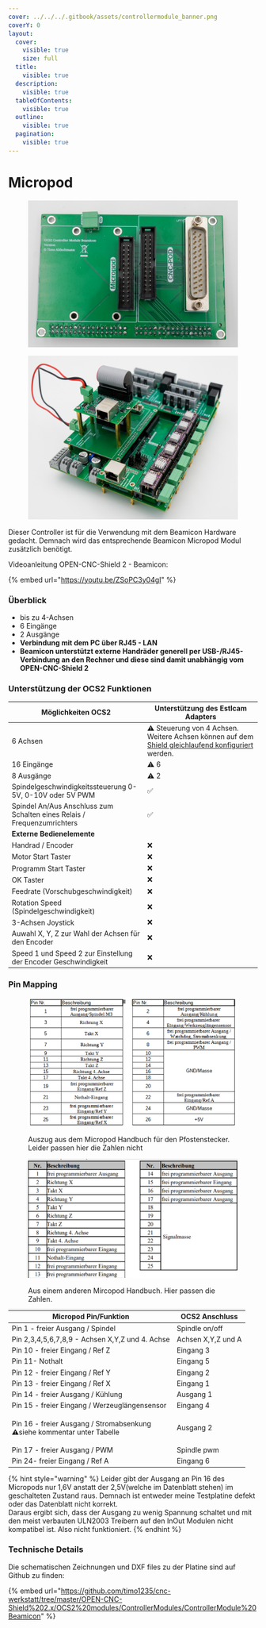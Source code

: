 ```yaml
---
cover: ../../../.gitbook/assets/controllermodule_banner.png
coverY: 0
layout:
  cover:
    visible: true
    size: full
  title:
    visible: true
  description:
    visible: true
  tableOfContents:
    visible: true
  outline:
    visible: true
  pagination:
    visible: true
---
```


# Micropod

<div>

<figure><img src="../../../.gitbook/assets/controller beamicon-4-1200px.jpg" alt=""><figcaption></figcaption></figure>

 

<figure><img src="../../../.gitbook/assets/controller beamicon-7-1200px.jpg" alt=""><figcaption></figcaption></figure>

</div>

Dieser Controller ist für die Verwendung mit dem Beamicon Hardware gedacht. Demnach wird das entsprechende Beamicon Micropod Modul zusätzlich benötigt.

Videoanleitung OPEN-CNC-Shield 2 - Beamicon:

{% embed url="https://youtu.be/ZSoPC3y04gI" %}

### Überblick

* bis zu 4-Achsen
* 6 Eingänge
* 2 Ausgänge
* **Verbindung mit dem PC über RJ45 - LAN**
* **Beamicon unterstützt externe Handräder generell per USB-/RJ45-Verbindung an den Rechner und diese sind damit unabhängig vom OPEN-CNC-Shield 2**

### Unterstützung der OCS2 Funktionen <a href="#unterstuetzung-des-ocs2-funktionen" id="unterstuetzung-des-ocs2-funktionen"></a>

<table><thead><tr><th width="313">Möglichkeiten OCS2</th><th width="432">Unterstützung des Estlcam Adapters</th></tr></thead><tbody><tr><td>6 Achsen</td><td><span data-gb-custom-inline data-tag="emoji" data-code="26a0">⚠️</span> Steuerung von 4 Achsen. Weitere Achsen können auf dem <a href="../../mainboard-mini/anschluesse-jumper.md#achsenkonfiguration">Shield gleichlaufend konfiguriert </a>werden.</td></tr><tr><td>16 Eingänge</td><td><span data-gb-custom-inline data-tag="emoji" data-code="26a0">⚠️</span> 6</td></tr><tr><td>8 Ausgänge</td><td><span data-gb-custom-inline data-tag="emoji" data-code="26a0">⚠️</span> 2</td></tr><tr><td>Spindelgeschwindigkeitssteuerung 0-5V, 0-10V oder 5V PWM</td><td><span data-gb-custom-inline data-tag="emoji" data-code="2705">✅</span></td></tr><tr><td>Spindel An/Aus Anschluss zum Schalten eines Relais / Frequenzumrichters</td><td><span data-gb-custom-inline data-tag="emoji" data-code="2705">✅</span></td></tr><tr><td><strong>Externe Bedienelemente</strong></td><td></td></tr><tr><td>Handrad / Encoder</td><td><span data-gb-custom-inline data-tag="emoji" data-code="274c">❌</span></td></tr><tr><td>Motor Start Taster</td><td><span data-gb-custom-inline data-tag="emoji" data-code="274c">❌</span></td></tr><tr><td>Programm Start Taster</td><td><span data-gb-custom-inline data-tag="emoji" data-code="274c">❌</span></td></tr><tr><td>OK Taster</td><td><span data-gb-custom-inline data-tag="emoji" data-code="274c">❌</span></td></tr><tr><td>Feedrate (Vorschubgeschwindigkeit)</td><td><span data-gb-custom-inline data-tag="emoji" data-code="274c">❌</span></td></tr><tr><td>Rotation Speed (Spindelgeschwindigkeit)</td><td><span data-gb-custom-inline data-tag="emoji" data-code="274c">❌</span></td></tr><tr><td>3-Achsen Joystick </td><td><span data-gb-custom-inline data-tag="emoji" data-code="274c">❌</span></td></tr><tr><td>Auwahl X, Y, Z zur Wahl der Achsen für den Encoder</td><td><span data-gb-custom-inline data-tag="emoji" data-code="274c">❌</span></td></tr><tr><td>Speed 1 und Speed 2 zur Einstellung der Encoder Geschwindigkeit</td><td><span data-gb-custom-inline data-tag="emoji" data-code="274c">❌</span></td></tr></tbody></table>

### Pin Mapping <a href="#undefined" id="undefined"></a>

<figure><img src="../../../.gitbook/assets/micropod.png" alt=""><figcaption><p>Auszug aus dem Micropod Handbuch für den Pfostenstecker. Leider passen hier die Zahlen nicht</p></figcaption></figure>

<figure><img src="../../../.gitbook/assets/MicroPod-Installation-pdf.png" alt=""><figcaption><p>Aus einem anderen Mircopod Handbuch. Hier passen die Zahlen.</p></figcaption></figure>

| Micropod Pin/Funktion                                                                                                                                   | OCS2 Anschluss     |
| ------------------------------------------------------------------------------------------------------------------------------------------------------- | ------------------ |
| Pin 1 - freier Ausgang / Spindel                                                                                                                        | Spindle on/off     |
| Pin 2,3,4,5,6,7,8,9 - Achsen X,Y,Z und 4. Achse                                                                                                         | Achsen X,Y,Z und A |
| Pin 10 - freier Eingang / Ref Z                                                                                                                         | Eingang 3          |
| Pin 11- Nothalt                                                                                                                                         | Eingang 5          |
| Pin 12 - freier Eingang / Ref Y                                                                                                                         | Eingang 2          |
| Pin 13 - freier Eingang / Ref X                                                                                                                         | Eingang 1          |
| Pin 14 - freier Ausgang / Kühlung                                                                                                                       | Ausgang 1          |
| Pin 15 - freier Eingang / Werzeuglängensensor                                                                                                           | Eingang 4          |
| <p>Pin 16 - freier Ausgang / Stromabsenkung<br><span data-gb-custom-inline data-tag="emoji" data-code="26a0">⚠️</span>siehe kommentar unter Tabelle</p> | Ausgang 2          |
| Pin 17 - freier Ausgang / PWM                                                                                                                           | Spindle pwm        |
| Pin 24- freier Eingang / Ref A                                                                                                                          | Eingang 6          |

{% hint style="warning" %}
Leider gibt der Ausgang an Pin 16 des Micropods nur 1,6V anstatt der 2,5V(welche im Datenblatt stehen) im geschalteten Zustand raus. Demnach ist entweder meine Testplatine defekt  oder das Datenblatt nicht korrekt. \
Daraus ergibt sich, dass der Ausgang zu wenig Spannung schaltet und mit den meist verbauten ULN2003 Treibern auf den InOut Modulen nicht kompatibel ist. Also nicht funktioniert.
{% endhint %}

### Technische Details

Die schematischen Zeichnungen und DXF files zu der Platine sind auf Github zu finden:

{% embed url="https://github.com/timo1235/cnc-werkstatt/tree/master/OPEN-CNC-Shield%202.x/OCS2%20modules/ControllerModules/ControllerModule%20Beamicon" %}
